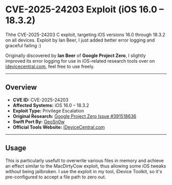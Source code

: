 # CVE-2025-24203 Exploit (iOS 16.0 – 18.3.2)

Thhe CVE-2025-24203 C exploit, targeting iOS versions 16.0 through 18.3.2 on all devices. Exploit by Ian Beer, I just added better error logging and graceful failing :)

Originally discovered by **Ian Beer** of **Google Project Zero**, I slightly improved its error logging for use in iOS-related research tools over on <a href="https://idevicecentral.com">idevicecentral.com</a>, feel free to use freely.

---

## Overview

- **CVE ID:** CVE-2025-24203
- **Affected Systems:** iOS 16.0 – 18.3.2
- **Exploit Type:** Privilege Escalation
- **Original Research:** [Google Project Zero Issue #391518636](https://project-zero.issues.chromium.org/issues/391518636)
- **Swift Port By:** [GeoSn0w](https://twitter.com/FCE365)
- **Official Tools Website:** [iDeviceCentral.com](https://idevicecentral.com)

---

## Usage
This is particularly usefult to overwrite various files in memory and achieve an effect similar to the MacDirtyCow exploit, thus allowing some iOS tweaks without being jailbroken. I use the exploit in my tool, iDevice Toolkit, so it's pre-configured to accept a file path to zero out.

